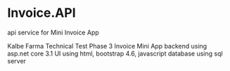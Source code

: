 # Invoice.API
api service for Mini Invoice App

Kalbe Farma Technical Test Phase 3
Invoice Mini App
backend using asp.net core 3.1
UI using html, bootstrap 4.6, javascript
database using sql server
